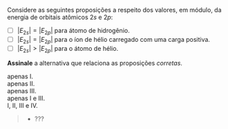 Considere as seguintes proposições a respeito dos valores, em módulo, da energia de orbitais atômicos $2s$ e $2p$:

- [ ] $|E_{2s}| = |E_{2p}|$ para átomo de hidrogênio.
- [ ] $|E_{2s}| = |E_{2p}|$ para o íon de hélio carregado com uma carga positiva.
- [ ] $|E_{2s}| > |E_{2p}|$ para o átomo de hélio.

**Assinale** a alternativa que relaciona as proposições *corretas*.

apenas I.   
apenas II.   
apenas III.   
apenas I e III.   
I, II, III e IV.

> - ???
